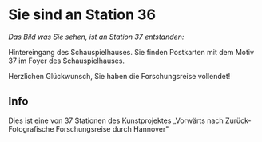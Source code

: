 # Sie sind an Station 36

*Das Bild was Sie sehen, ist an Station 37 entstanden:*

Hintereingang des Schauspielhauses. Sie finden Postkarten mit dem Motiv 37 im Foyer des Schauspielhauses. 

Herzlichen Glückwunsch, Sie haben die Forschungsreise vollendet!

## Info

Dies ist eine von 37 Stationen des Kunstprojektes „Vorwärts nach Zurück- Fotografische Forschungsreise durch Hannover"
